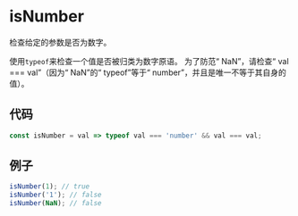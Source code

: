 # isNumber

检查给定的参数是否为数字。

使用`typeof`来检查一个值是否被归类为数字原语。
为了防范“ NaN”，请检查“ val === val”（因为“ NaN”的“ typeof”等于“ number”，并且是唯一不等于其自身的值）。

## 代码

```js
const isNumber = val => typeof val === 'number' && val === val;
```

## 例子

```js
isNumber(1); // true
isNumber('1'); // false
isNumber(NaN); // false
```

